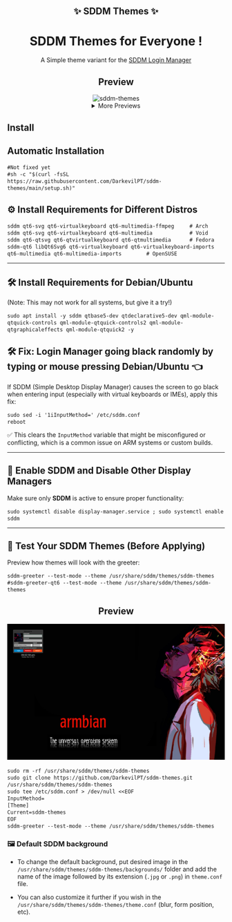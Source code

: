 <h2 align="center">✨ SDDM Themes ✨</h2>

<h1 align="center"> SDDM Themes for Everyone !</h1>

<p align=center>
A Simple theme variant for the <a href="https://github.com/sddm/sddm">SDDM Login Manager</a>
</p>

<h2 align=center>Preview</h2>
<center>
<img src="backgrounds/sddm-themes.png" alt="sddm-themes">
<details>
<summary align=center>More Previews</summary>
<img src="backgrounds/armbian1.png" alt="armbian1">
armbian1.png
<img src="backgrounds/armbian2.png" alt="armbian2">
armbian2.png
<img src="backgrounds/armbian3.jpg" alt="armbian3">
armbian3.jpg
<img src="backgrounds/astronaut.png" alt="astronaut">
astronaut.png
<img src="backgrounds/background.jpg" alt="background">
background.jpg
<img src="backgrounds/background1.jpg" alt="background1">
background1.jpg
<img src="backgrounds/background2.jpg" alt="background2">
background2.jpg
<img src="backgrounds/black_hole.png" alt="black_hole">
black_hole.png
<img src="backgrounds/cyberpunk.png" alt="cyberpunk">
cyberpunk.png
<img src="backgrounds/hyprland_kath.png" alt="hyprland_kath">
hyprland_kath.png
<img src="backgrounds/jake_the_dog.png" alt="jake_the_dog">
jake_the_dog.png
<img src="backgrounds/japanese_aesthetic.png" alt="japanese_aesthetic">
japanese_aesthetic.png
<img src="backgrounds/pixel_sakura.gif" alt="pixel_sakura">
pixel_sakura.gif
<img src="backgrounds/post-apocalyptic_hacker.png" alt="post-apocalyptic_hacker">
post-apocalyptic_hacker.png
<img src="backgrounds/purple_leaves.png" alt="purple_leaves">
purple_leaves.png
</details>
</center>

## Install

## Automatic Installation

```
#Not fixed yet
#sh -c "$(curl -fsSL https://raw.githubusercontent.com/DarkevilPT/sddm-themes/main/setup.sh)"
```


## ⚙️ Install Requirements for Different Distros

```
sddm qt6-svg qt6-virtualkeyboard qt6-multimedia-ffmpeg     # Arch
sddm qt6-svg qt6-virtualkeyboard qt6-multimedia            # Void
sddm qt6-qtsvg qt6-qtvirtualkeyboard qt6-qtmultimedia      # Fedora
sddm-qt6 libQt6Svg6 qt6-virtualkeyboard qt6-virtualkeyboard-imports qt6-multimedia qt6-multimedia-imports        # OpenSUSE
```

---

## 🛠️ Install Requirements for Debian/Ubuntu

(Note: This may not work for all systems, but give it a try!)

```
sudo apt install -y sddm qtbase5-dev qtdeclarative5-dev qml-module-qtquick-controls qml-module-qtquick-controls2 qml-module-qtgraphicaleffects qml-module-qtquick2 -y
```

## 🛠️ Fix: Login Manager going black randomly by typing or mouse pressing Debian/Ubuntu :point_left:

If SDDM (Simple Desktop Display Manager) causes the screen to go black when entering input (especially with virtual keyboards or IMEs), apply this fix:

```
sudo sed -i '1iInputMethod=' /etc/sddm.conf
reboot
```

✅ This clears the `InputMethod` variable that might be misconfigured or conflicting, which is a common issue on ARM systems or custom builds.

---

## :arrows_counterclockwise: Enable SDDM and Disable Other Display Managers
Make sure only  **SDDM**  is active to ensure proper functionality:

```
sudo systemctl disable display-manager.service ; sudo systemctl enable sddm
```

---

## :art: Test Your SDDM Themes (Before Applying)
Preview how themes will look with the greeter:

```
sddm-greeter --test-mode --theme /usr/share/sddm/themes/sddm-themes
#sddm-greeter-qt6 --test-mode --theme /usr/share/sddm/themes/sddm-themes
```

<h2 align=center>Preview</h2>
<center>
<img src="backgrounds/armbian3preview.png" alt="armbian3preview">
</details>
</center>

```
sudo rm -rf /usr/share/sddm/themes/sddm-themes
sudo git clone https://github.com/DarkevilPT/sddm-themes.git /usr/share/sddm/themes/sddm-themes
sudo tee /etc/sddm.conf > /dev/null <<EOF
InputMethod=
[Theme]
Current=sddm-themes
EOF
sddm-greeter --test-mode --theme /usr/share/sddm/themes/sddm-themes
```


### 🖼️ Default SDDM background
- To change the default background, put desired image in the `/usr/share/sddm/themes/sddm-themes/backgrounds/` folder and add the name of the image followed by its extension (`.jpg` or `.png`) in `theme.conf` file.

- You can also customize it further if you wish in the `/usr/share/sddm/themes/sddm-themes/theme.conf`
(blur, form position, etc).
